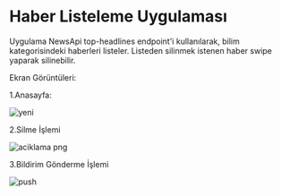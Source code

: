 # Haber Listeleme Uygulaması
Uygulama NewsApi top-headlines endpoint'i kullanılarak, bilim kategorisindeki haberleri listeler.
Listeden silinmek istenen haber swipe yaparak silinebilir.

Ekran Görüntüleri:

1.Anasayfa:

![yeni](https://user-images.githubusercontent.com/53082767/69913288-e3c7a680-1446-11ea-98aa-b801d1e6093e.jpg)


2.Silme İşlemi

![aciklama png](https://user-images.githubusercontent.com/53082767/69913240-7156c680-1446-11ea-87f6-f648c974651b.jpg)


3.Bildirim Gönderme İşlemi

![push](https://user-images.githubusercontent.com/53082767/69913417-7c125b00-1448-11ea-9aa9-59263ea58187.jpg)
